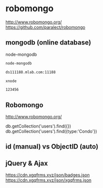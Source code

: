 # robomongo  


http://www.robomongo.org/  
https://github.com/paralect/robomongo  


## mongodb (online database) 

node-mongodb

```sh
node-mongodb

ds111188.mlab.com:11188

xnode

123456

``` 
## Robomongo  

http://www.robomongo.org/  


db.getCollection('users').find({})
db.getCollection('users').find({type:'Condo'})

## id (manual) vs ObjectID (auto)  


## jQuery & Ajax  

https://cdn.xgqfrms.xyz/json/badges.json  
https://cdn.xgqfrms.xyz/json/xgqfrms.json  
